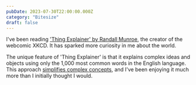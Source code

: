 ```yaml
---
pubDate: 2023-07-30T22:00:00.000Z
category: "Bitesize"
draft: false
---
```


I've been reading ['Thing Explainer' by Randall Munroe](https://www.goodreads.com/en/book/show/26721828), the creator of the webcomic XKCD. It has sparked more curiosity in me about the world.

The unique feature of 'Thing Explainer' is that it explains complex ideas and objects using only the 1,000 most common words in the English language. This approach [simplifies complex concepts](https://www.gatesnotes.com/Thing-Explainer), and I've been enjoying it much more than I initially thought I would.
